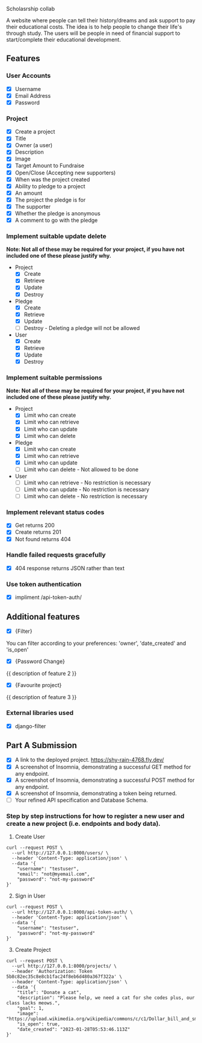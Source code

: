 Scholasrship collab

A website where people can tell their history/dreams and ask support to pay their educational costs. The idea is to help people to change their life's through study. The users will be people in need of financial support to start/complete their educational development. 

## Features

### User Accounts

- [X] Username
- [X] Email Address
- [X] Password

### Project

  - [X] Create a project
  - [X] Title
  - [X] Owner (a user)
  - [X] Description
  - [X] Image
  - [X] Target Amount to Fundraise
  - [X] Open/Close (Accepting new supporters)
  - [X] When was the project created
  - [X] Ability to pledge to a project
  - [X] An amount
  - [X] The project the pledge is for
  - [X] The supporter
  - [X] Whether the pledge is anonymous
  - [X] A comment to go with the pledge
  
### Implement suitable update delete

**Note: Not all of these may be required for your project, if you have not included one of these please justify why.**

- Project
  - [X] Create
  - [X] Retrieve
  - [x] Update
  - [x] Destroy
- Pledge
  - [X] Create
  - [X] Retrieve
  - [x] Update
  - [ ] Destroy - Deleting a pledge will not be allowed
- User
  - [X] Create
  - [X] Retrieve
  - [x] Update
  - [x] Destroy

### Implement suitable permissions

**Note: Not all of these may be required for your project, if you have not included one of these please justify why.**

- Project
  - [x] Limit who can create
  - [x] Limit who can retrieve
  - [x] Limit who can update
  - [x] Limit who can delete
- Pledge
  - [x] Limit who can create
  - [x] Limit who can retrieve
  - [x] Limit who can update
  - [ ] Limit who can delete - Not allowed to be done
- User
  - [ ] Limit who can retrieve - No restriction is necessary
  - [ ] Limit who can update - No restriction is necessary
  - [ ] Limit who can delete - No restriction is necessary

### Implement relevant status codes

- [x] Get returns 200
- [x] Create returns 201
- [x] Not found returns 404

### Handle failed requests gracefully 

- [x] 404 response returns JSON rather than text

### Use token authentication

- [X] impliment /api-token-auth/

## Additional features

- [x] {Filter}

You can filter according to your preferences: 'owner', 'date_created' and 'is_open'

- [x] {Password Change}

{{ description of feature 2 }}

- [x] {Favourite project}

{{ description of feature 3 }}

### External libraries used

- [x] django-filter


## Part A Submission

- [x] A link to the deployed project. https://shy-rain-4768.fly.dev/
- [x] A screenshot of Insomnia, demonstrating a successful GET method for any endpoint.
- [x] A screenshot of Insomnia, demonstrating a successful POST method for any endpoint.
- [x] A screenshot of Insomnia, demonstrating a token being returned.
- [ ] Your refined API specification and Database Schema.

### Step by step instructions for how to register a new user and create a new project (i.e. endpoints and body data).

1. Create User

```shell
curl --request POST \
  --url http://127.0.0.1:8000/users/ \
  --header 'Content-Type: application/json' \
  --data '{
	"username": "testuser",
	"email": "not@myemail.com",
	"password": "not-my-password"
}'
```

2. Sign in User

```shell
curl --request POST \
  --url http://127.0.0.1:8000/api-token-auth/ \
  --header 'Content-Type: application/json' \
  --data '{
	"username": "testuser",
	"password": "not-my-password"
}'
```

3. Create Project

```shell
curl --request POST \
  --url http://127.0.0.1:8000/projects/ \
  --header 'Authorization: Token 5b8c82ec35c8e8cb1fac24f8eb6d480a367f322a' \
  --header 'Content-Type: application/json' \
  --data '{
	"title": "Donate a cat",
	"description": "Please help, we need a cat for she codes plus, our class lacks meows.",
	"goal": 1,
	"image": "https://upload.wikimedia.org/wikipedia/commons/c/c1/Dollar_bill_and_small_change.jpg",
	"is_open": true,
	"date_created": "2023-01-28T05:53:46.113Z"
}'
```